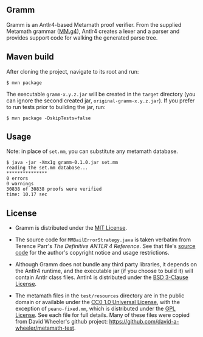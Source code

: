 ## Gramm

Gramm is an Antlr4-based Metamath proof verifier. From the supplied Metamath
grammar ([MM.g4]), Antlr4 creates a lexer and a parser and provides support
code for walking the generated parse tree.

## Maven build

After cloning the project, navigate to its root and run:
```console
$ mvn package
```
The executable `gramm-x.y.z.jar` will be created in the `target` directory
(you can ignore the second created jar, `original-gramm-x.y.z.jar`). If you
prefer to run tests prior to building the jar, run:
```console
$ mvn package -DskipTests=false
```

## Usage

Note: in place of `set.mm`, you can substitute any metamath database.
```console
$ java -jar -Xmx1g gramm-0.1.0.jar set.mm
reading the set.mm database...
***************
0 errors
0 warnings
30838 of 30838 proofs were verified
time: 10.17 sec
```

## License

* Gramm is distributed under the [MIT License].

* The source code for `MMBailErrorStrategy.java` is taken verbatim from Terence
Parr's _The Definitive ANTLR 4 Reference_. See that file's [source code] for
the author's copyright notice and usage restrictions.

* Although Gramm does not bundle any third party libraries, it depends on the
Antlr4 runtime, and the executable jar (if you choose to build it) will contain
Antlr class files. Antlr4 is distributed under the [BSD 3-Clause License].

* The metamath files in the `test/resources` directory are in the public domain
or available under the [CC0 1.0 Universal License], with the exception of
`peano-fixed.mm`, which is distributed under the [GPL License]. See each file
for full details. Many of these files were copied from David Wheeler's github
project: <https://github.com/david-a-wheeler/metamath-test>.

[MM.g4]: ./src/main/antlr4/naipmoro/gramm/MM.g4
[MIT License]: ./LICENSE
[source code]: ./src/main/java/naipmoro/gramm/MMBailErrorStrategy.java
[BSD 3-Clause License]: https://github.com/antlr/antlr4/blob/master/LICENSE.txt
[CC0 1.0 Universal License]: https://creativecommons.org/publicdomain/zero/1.0/legalcode
[GPL License]: https://opensource.org/licenses/gpl-license
